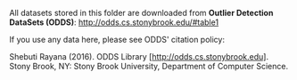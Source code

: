 All datasets stored in this folder are downloaded from
**Outlier Detection DataSets (ODDS)**: http://odds.cs.stonybrook.edu/#table1

If you use any data here, please see ODDS' citation policy:

Shebuti Rayana (2016).  ODDS Library [http://odds.cs.stonybrook.edu]. Stony Brook, NY: Stony Brook University, Department of Computer Science.